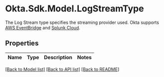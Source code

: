 # Okta.Sdk.Model.LogStreamType
The Log Stream type specifies the streaming provider used. Okta supports [AWS EventBridge](https://aws.amazon.com/eventbridge/) and [Splunk Cloud](https://www.splunk.com/en_us/software/splunk-cloud-platform.html).

## Properties

Name | Type | Description | Notes
------------ | ------------- | ------------- | -------------

[[Back to Model list]](../README.md#documentation-for-models) [[Back to API list]](../README.md#documentation-for-api-endpoints) [[Back to README]](../README.md)

